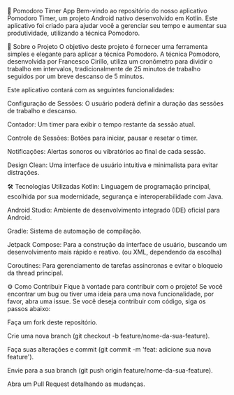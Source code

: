 🍅 Pomodoro Timer App
Bem-vindo ao repositório do nosso aplicativo Pomodoro Timer, um projeto Android nativo desenvolvido em Kotlin. Este aplicativo foi criado para ajudar você a gerenciar seu tempo e aumentar sua produtividade, utilizando a técnica Pomodoro.

🚀 Sobre o Projeto
O objetivo deste projeto é fornecer uma ferramenta simples e elegante para aplicar a técnica Pomodoro. A técnica Pomodoro, desenvolvida por Francesco Cirillo, utiliza um cronômetro para dividir o trabalho em intervalos, tradicionalmente de 25 minutos de trabalho seguidos por um breve descanso de 5 minutos.

Este aplicativo contará com as seguintes funcionalidades:

Configuração de Sessões: O usuário poderá definir a duração das sessões de trabalho e descanso.

Contador: Um timer para exibir o tempo restante da sessão atual.

Controle de Sessões: Botões para iniciar, pausar e resetar o timer.

Notificações: Alertas sonoros ou vibratórios ao final de cada sessão.

Design Clean: Uma interface de usuário intuitiva e minimalista para evitar distrações.

🛠️ Tecnologias Utilizadas
Kotlin: Linguagem de programação principal, escolhida por sua modernidade, segurança e interoperabilidade com Java.

Android Studio: Ambiente de desenvolvimento integrado (IDE) oficial para Android.

Gradle: Sistema de automação de compilação.

Jetpack Compose: Para a construção da interface de usuário, buscando um desenvolvimento mais rápido e reativo. (ou XML, dependendo da escolha)

Coroutines: Para gerenciamento de tarefas assíncronas e evitar o bloqueio da thread principal.

⚙️ Como Contribuir
Fique à vontade para contribuir com o projeto! Se você encontrar um bug ou tiver uma ideia para uma nova funcionalidade, por favor, abra uma issue. Se você deseja contribuir com código, siga os passos abaixo:

Faça um fork deste repositório.

Crie uma nova branch (git checkout -b feature/nome-da-sua-feature).

Faça suas alterações e commit (git commit -m 'feat: adicione sua nova feature').

Envie para a sua branch (git push origin feature/nome-da-sua-feature).

Abra um Pull Request detalhando as mudanças.

